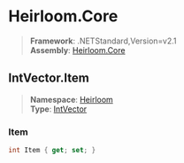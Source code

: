 # Heirloom.Core

> **Framework**: .NETStandard,Version=v2.1  
> **Assembly**: [Heirloom.Core][0]  

## IntVector.Item

> **Namespace**: [Heirloom][0]  
> **Type**: [IntVector][1]  

### Item

```cs
int Item { get; set; }
```

[0]: ../Heirloom.Core.md
[1]: Heirloom.IntVector.md
